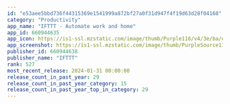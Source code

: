 ```yaml
---
id: "e53aee5bbd736f44315369e1541999a872bf27a0f31d947f4f19d63d28f04168"
category: "Productivity"
app_name: "IFTTT - Automate work and home"
app_id: 660944635
app_icon: https://is1-ssl.mzstatic.com/image/thumb/Purple116/v4/3e/ba/e7/3ebae7b2-0545-cbaf-053c-30d3dfc21faf/AppIcon-0-0-1x_U007epad-0-0-85-220.png/1024x1024bb.png
app_screenshot: https://is1-ssl.mzstatic.com/image/thumb/PurpleSource116/v4/fa/56/86/fa568626-2d7a-c9b8-d864-a91159e75c6a/2624a9c8-2b52-436f-b2fb-988eebd64b94_iOS_1242x2688_01.jpg/1242x2688bb.png
publisher_id: 660944638
publisher_name: "IFTTT"
rank: 527
most_recent_release: 2024-01-31 00:00:00
release_count_in_past_year: 29
release_count_in_past_year_category: 15
release_count_in_past_year_top_in_category: 29
---
```


